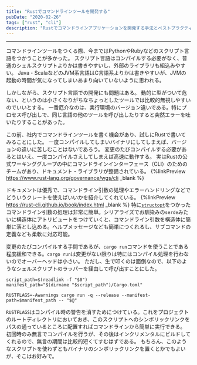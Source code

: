 ```yaml
---
title: "Rustでコマンドラインツールを開発する"
pubDate: "2020-02-26"
tags: ["rust", "cli"]
description: "Rustでコマンドラインアプリケーションを開発する手法とベストプラクティス"
---
```

---

コマンドラインツールをつくる際、今まではPythonやRubyなどのスクリプト言語をつかうことが多かった。
スクリプト言語はコンパイルする必要がなく、普通のシェルスクリプトよりかは書きやすいし、外部のライブラリも組込みやすい。
Java・ScalaなどのJVM系言語はC言語系よりかは書きやすいが、JVMの起動の時間が気になってしまいあまり向いていないように思われる。

しかしながら、スクリプト言語での開発にも問題はある。
動的に型がついて危ない、というのは小さくなりがちなちょっとしたツールでは比較的無視しやすいのでいいとする。
一番厄介なのは、実行環境のバージョン違いである。特にプロセス呼び出しで、同じ言語の他のツールを呼び出したりすると突然エラーを吐いたりすることがあった。

この前、社内でコマンドラインツールを書く機会があり、試しにRustで書いてみることにした。
一度コンパイルしてしまいバイナリにしてしまえば、バージョンの違いに苦しむことはないであろう。
変更のたびコンパイルする必要があるとはいえ、一度コンパイルさえしてしまえば高速に動作する。
実はRustの公式ワーキンググループの中にコマンドラインインターフェース（CLI）のためのチームがあり、ドキュメント・ライブラリが整備されている。
{%linkPreview https://www.rust-lang.org/governance/wgs/cli _blank %}

ドキュメントは優秀で、コマンドライン引数の処理やエラーハンドリングなどでどういうクレートを使えばいいかを紹介してくれている。
{%linkPreview https://rust-cli.github.io/book/index.html _blank %}
特に[`structopt`](https://docs.rs/structopt/0.3.9/structopt/)をつかったコマンドライン引数の処理は非常に簡単。シリアライズでお馴染みの`serde`みたいに構造体にアトリビュートをつけていくと、コマンドライン引数を構造体に簡単に落とし込める。ヘルプメッセージなども簡単につくれるし、サブコマンドの定義なども柔軟に対応可能。

変更のたびコンパイルする手間であるが、`cargo run`コマンドを使うことである程度緩和できる。`cargo run`は変更がない限りは特にはコンパイル処理を行わないのでオーバーヘッドは小さい。
ただし、生で叩くのは面倒なので、以下のようなシェルスクリプトのラッパーを経由して呼び出すことにした。
```
script_path=$(readlink -f "$0")
manifest_path="$(dirname "$script_path")/Cargo.toml"

RUSTFLAGS=-Awarnings cargo run -q --release --manifest-path=$manifest_path -- "$@"
```

`RUSTFLAGS`はコンパイル時の警告を消すためにつけている。これをプロジェクトのルートディレクトリにおいておき、このスクリプトへのシンボリックリンクをパスの通っているところに配置すればコマンドラインから簡単に実行できる。
初回時のみ無言でコンパイルを行うが、その後はインクリメンタルにビルドしてくれるので、無言の期間は比較的短くてすむはずである。
もちろん、このようなスクリプトを使わずともバイナリのシンボリックリンクを置くとかでもよいが、そこはお好みで。
